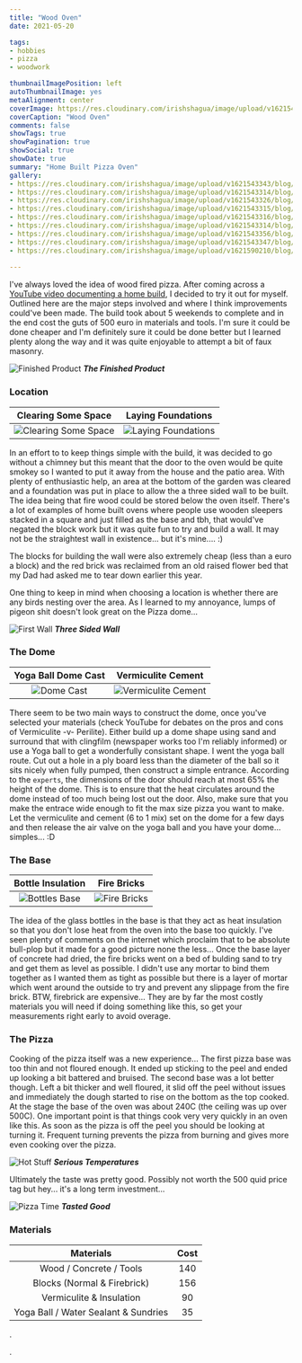 ```yaml
---
title: "Wood Oven"
date: 2021-05-20

tags:
- hobbies
- pizza
- woodwork

thumbnailImagePosition: left
autoThumbnailImage: yes
metaAlignment: center
coverImage: https://res.cloudinary.com/irishshagua/image/upload/v1621543320/blog/wood-oven/IMG_20210520_182044_bsn4zq.jpg
coverCaption: "Wood Oven"
comments: false
showTags: true
showPagination: true
showSocial: true
showDate: true
summary: "Home Built Pizza Oven"
gallery:
- https://res.cloudinary.com/irishshagua/image/upload/v1621543343/blog/wood-oven/IMG_20210424_152211_oxodvw.jpg "Materials"
- https://res.cloudinary.com/irishshagua/image/upload/v1621543314/blog/wood-oven/IMG-20210505-WA0004_cuxbvf.jpg "Base"
- https://res.cloudinary.com/irishshagua/image/upload/v1621543326/blog/wood-oven/IMG_20210502_145759_auvtpm.jpg "Vermiculite"
- https://res.cloudinary.com/irishshagua/image/upload/v1621543315/blog/wood-oven/IMG-20210505-WA0006_jzwxbf.jpg "Setting"
- https://res.cloudinary.com/irishshagua/image/upload/v1621543316/blog/wood-oven/IMG_20210520_172506_pwsnqe.jpg "Oven"
- https://res.cloudinary.com/irishshagua/image/upload/v1621543314/blog/wood-oven/IMG-20210505-WA0005_alen15.jpg "Masonry"
- https://res.cloudinary.com/irishshagua/image/upload/v1621543356/blog/wood-oven/IMG_20210418_143632_b4yamh.jpg "Helpers"
- https://res.cloudinary.com/irishshagua/image/upload/v1621543347/blog/wood-oven/IMG_20210424_123122_unkoqa.jpg "Messy"
- https://res.cloudinary.com/irishshagua/image/upload/v1621590210/blog/wood-oven/IMG_20210520_182731_h1gp69.jpg "Cooking"
 
---
```


I've always loved the idea of wood fired pizza. After coming across a [YouTube video documenting a home build], I decided to try it out for myself. Outlined here are the major steps involved and where I think improvements could've been made. The build took about 5 weekends to complete and in the end cost the guts of 500 euro in materials and tools. I'm sure it could be done cheaper and I'm definitely sure it could be done better but I learned plenty along the way and it was quite enjoyable to attempt a bit of faux masonry.

![Finished Product]
**_The Finished Product_**

### Location

Clearing Some Space        |  Laying Foundations
:-------------------------:|:-------------------------:
![Clearing Some Space]     |  ![Laying Foundations]


In an effort to to keep things simple with the build, it was decided to go without a chimney but this meant that the door to the oven would be quite smokey so I wanted to put it away from the house and the patio area. With plenty of enthusiastic help, an area at the bottom of the garden was cleared and a foundation was put in place to allow the a three sided wall to be built. The idea being that fire wood could be stored below the oven itself. There's a lot of examples of home built ovens where people use wooden sleepers stacked in a square and just filled as the base and tbh, that would've negated the block work but it was quite fun to try and build a wall. It may not be the straightest wall in existence... but it's mine.... :)

The blocks for building the wall were also extremely cheap (less than a euro a block) and the red brick was reclaimed from an old raised flower bed that my Dad had asked me to tear down earlier this year.

One thing to keep in mind when choosing a location is whether there are any birds nesting over the area. As I learned to my annoyance, lumps of pigeon shit doesn't look great on the Pizza dome...

![First Wall]
**_Three Sided Wall_**

### The Dome

Yoga Ball Dome Cast        |  Vermiculite Cement
:-------------------------:|:-------------------------:
![Dome Cast]               |  ![Vermiculite Cement]


There seem to be two main ways to construct the dome, once you've selected your materials (check YouTube for debates on the pros and cons of Vermiculite -v- Perilite). Either build up a dome shape using sand and surround that with clingfilm (newspaper works too I'm reliably informed) or use a Yoga ball to get a wonderfully consistant shape. I went the yoga ball route. Cut out a hole in a ply board less than the diameter of the ball so it sits nicely when fully pumped, then construct a simple entrance. According to the `experts`, the dimensions of the door should reach at most 65% the height of the dome. This is to ensure that the heat circulates around the dome instead of too much being lost out the door. Also, make sure that you make the entrace wide enough to fit the max size pizza you want to make. Let the vermiculite and cement (6 to 1 mix) set on the dome for a few days and then release the air valve on the yoga ball and you have your dome... simples... :D

### The Base

Bottle Insulation        |  Fire Bricks
:-----------------------:|:-------------------------:
![Bottles Base]          |  ![Fire Bricks]

The idea of the glass bottles in the base is that they act as heat insulation so that you don't lose heat from the oven into the base too quickly. I've seen plenty of comments on the internet which proclaim that to be absolute bull-plop but it made for a good picture none the less... Once the base layer of concrete had dried, the fire bricks went on a bed of bulding sand to try and get them as level as possible. I didn't use any mortar to bind them together as I wanted them as tight as possible but there is a layer of mortar which went around the outside to try and prevent any slippage from the fire brick. BTW, firebrick are expensive... They are by far the most costly materials you will need if doing something like this, so get your measurements right early to avoid overage.

### The Pizza

Cooking of the pizza itself was a new experience... The first pizza base was too thin and not floured enough. It ended up sticking to the peel and ended up looking a bit battered and bruised. The second base was a lot better though. Left a bit thicker and well floured, it slid off the peel without issues and immediately the dough started to rise on the bottom as the top cooked. At the stage the base of the oven was about 240C (the ceiling was up over 500C). One important point is that things cook very very quickly in an oven like this. As soon as the pizza is off the peel you should be looking at turning it. Frequent turning prevents the pizza from burning and gives more even cooking over the pizza.

![Hot Stuff]
**_Serious Temperatures_**

Ultimately the taste was pretty good. Possibly not worth the 500 quid price tag but hey... it's a long term investment...

![Pizza Time]
**_Tasted Good_**


### Materials

Materials | Cost
:--:|:--:
Wood / Concrete / Tools | 140
Blocks (Normal & Firebrick) | 156
Vermiculite & Insulation | 90
Yoga Ball / Water Sealant & Sundries | 35

.



.

<!-- Web Links -->
[YouTube video documenting a home build]: https://www.youtube.com/watch?v=ONLZ--zPdFA

<!-- Images -->
[Finished Product]: https://res.cloudinary.com/irishshagua/image/upload/w_1000,ar_1:1,c_fill,g_auto,e_art:hokusai/v1621543316/blog/wood-oven/IMG_20210520_172506_pwsnqe.jpg
[Clearing Some Space]: https://res.cloudinary.com/irishshagua/image/upload/v1621543357/blog/wood-oven/IMG_20210417_132135_exkwxl.jpg
[Laying Foundations]: https://res.cloudinary.com/irishshagua/image/upload/v1621543353/blog/wood-oven/IMG_20210418_163309_uw7mhd.jpg
[First Wall]: https://res.cloudinary.com/irishshagua/image/upload/v1621543343/blog/wood-oven/IMG_20210424_144254_puirld.jpg
[Dome Cast]: https://res.cloudinary.com/irishshagua/image/upload/v1621543334/blog/wood-oven/IMG_20210501_164841_mfozn4.jpg
[Vermiculite Cement]: https://res.cloudinary.com/irishshagua/image/upload/v1621543323/blog/wood-oven/IMG_20210502_155801_lj5soq.jpg
[Bottles Base]: https://res.cloudinary.com/irishshagua/image/upload/v1621543340/blog/wood-oven/IMG_20210501_113349_zxlnnc.jpg
[Fire Bricks]: https://res.cloudinary.com/irishshagua/image/upload/v1621543334/blog/wood-oven/IMG_20210509_110712_qq7dt6.jpg
[Hot Stuff]: https://res.cloudinary.com/irishshagua/image/upload/v1621543323/blog/wood-oven/IMG_20210520_175608_br9w8s.jpg
[Pizza Time]: https://res.cloudinary.com/irishshagua/image/upload/v1621549204/blog/wood-oven/signal-2021-05-20-193419-4_ybv39d.jpg